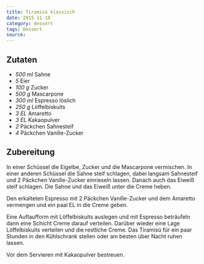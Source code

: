 ```yaml
---
title: Tiramisú klassisch
date: 2015-11-18
category: dessert
tags: Dessert
source: 
---
```

## Zutaten
- *500 ml* Sahne
- *5* Eier
- *100 g*  Zucker
- *500 g* Mascarpone
- *300 ml* Espresso löslich
- *250 g* Löffelbiskuits
- *3 EL* Amaretto
- *3 EL* Kakaopulver
- *2* Päckchen Sahnesteif
- *4* Päckchen Vanille-Zucker

## Zubereitung
In einer Schüssel die Eigelbe, Zucker und die Mascarpone vermischen. In einer anderen Schüssel die Sahne steif schlagen, dabei langsam Sahnesteif und 2 Päckchen Vanille-Zucker einrieseln lassen. Danach auch das Eiweiß steif schlagen. Die Sahne und das Eiweiß unter die Creme heben. 

Den erkalteten Espresso mit 2 Päckchen Vanille-Zucker und dem Amaretto vermengen und ein paal EL in die Creme geben. 

Eine Auflaufform mit Löffelbiskuits auslegen und mit Espresso beträufeln dann eine Schicht Creme darauf verteilen. Darüber wieder eine Lage Löffelbiskuits verteilen und die restliche Creme. Das Tiramisú für ein paar Stunden in den Kühlschrank stellen oder am besten über Nacht ruhen lassen.

Vor dem Servieren mit Kakaopulver bestreuen.
